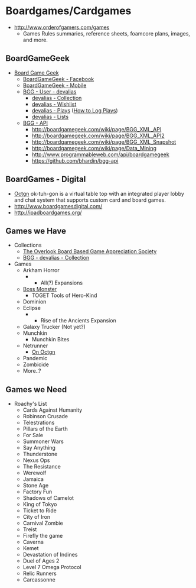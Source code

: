 # Boardgames/Cardgames

* http://www.orderofgamers.com/games
  * Games Rules summaries, reference sheets, foamcore plans, images, and more.

## BoardGameGeek

* [Board Game Geek](http://boardgamegeek.com/)
  * [BoardGameGeek - Facebook](https://www.facebook.com/BoardGameGeek)
  * [BoardGameGeek - Mobile](http://boardgamegeek.com/wiki/page/BGG_Mobile)
  * [BGG - User - devalias](http://boardgamegeek.com/user/devalias)
    * [devalias - Collection](http://boardgamegeek.com/collection/user/devalias)
    * [devalias - Wishlist](http://boardgamegeek.com/wishlist/devalias)
    * [devalias - Plays](http://boardgamegeek.com/plays/bymonth/user/devalias/subtype/boardgame) ([How to Log Plays](http://boardgamegeek.com/wiki/page/plays))
    * [devalias - Lists](http://boardgamegeek.com/geeklist/lists/user/devalias)
  * [BGG - API]()
    * http://boardgamegeek.com/wiki/page/BGG_XML_API
    * http://boardgamegeek.com/wiki/page/BGG_XML_API2
    * http://boardgamegeek.com/wiki/page/BGG_XML_Snapshot
    * http://boardgamegeek.com/wiki/page/Data_Mining
    * http://www.programmableweb.com/api/boardgamegeek
    * https://github.com/bhardin/bgg-api

## BoardGames - Digital

* [Octgn](http://octgn.net/) ok-tuh-gon is a virtual table top with an integrated player lobby and chat system that supports custom card and board games.
* http://www.boardgamesdigital.com/
* http://ipadboardgames.org/

## Games we Have

* Collections
  * [The Overlook Board Based Game Appreciation Society﻿](https://www.facebook.com/groups/393153110828155/)
  * [BGG - devalias - Collection](http://boardgamegeek.com/collection/user/devalias)
* Games
  * Arkham Horror
    * + All(?) Expansions
  * [Boss Monster](http://brotherwisegames.com/)
    * TOGET Tools of Hero-Kind
  * Dominion
  * Eclipse
    * + Rise of the Ancients Expansion
  * Galaxy Trucker (Not yet?)
  * Munchkin
    * Munchkin Bites
  * Netrunner
    * [On Octgn](http://octgn.gamersjudgement.com/wordpress/anr/)
  * Pandemic
  * Zombicide
  * More..?

## Games we Need

* Roachy's List
  * Cards Against Humanity
  * Robinson Crusade
  * Telestrations
  * Pillars of the Earth
  * For Sale
  * Summoner Wars
  * Say Anything
  * Thunderstone
  * Nexus Ops
  * The Resistance
  * Werewolf
  * Jamaica
  * Stone Age
  * Factory Fun
  * Shadows of Camelot
  * King of Tokyo
  * Ticket to Ride
  * City of Iron
  * Carnival Zombie
  * Treist
  * Firefly the game
  * Caverna
  * Kemet
  * Devastation of Indines
  * Duel of Ages 2
  * Level 7 Omega Protocol
  * Relic Runners
  * Carcassonne
